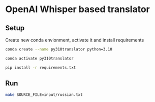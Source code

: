 # OpenAI Whisper based translator

## Setup 

Create new conda envionment, activate it and install requirements

```bash
conda create --name py310translator python=3.10

conda activate py310translator

pip install -r requirements.txt
```


## Run

```bash
make SOURCE_FILE=input/russian.txt